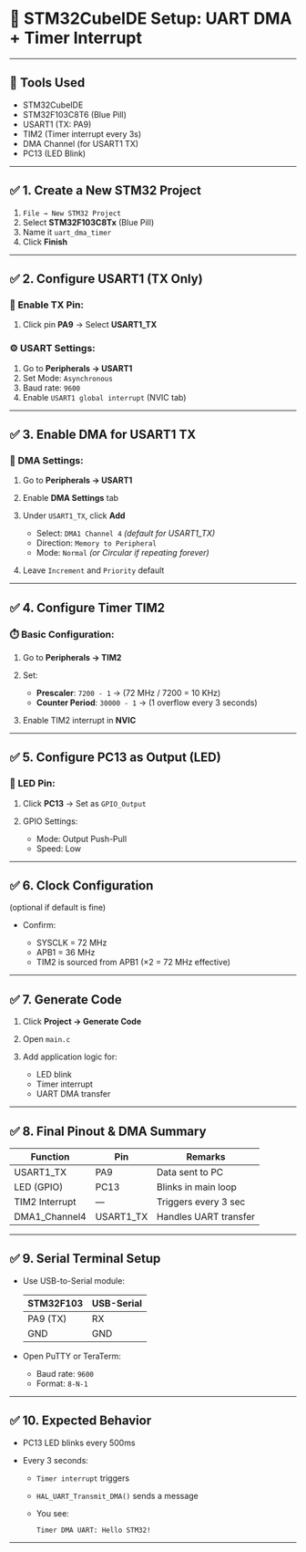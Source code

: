 
# 📐 STM32CubeIDE Setup: UART DMA + Timer Interrupt

---

## 🧰 Tools Used

* STM32CubeIDE
* STM32F103C8T6 (Blue Pill)
* USART1 (TX: PA9)
* TIM2 (Timer interrupt every 3s)
* DMA Channel (for USART1 TX)
* PC13 (LED Blink)

---

## ✅ 1. **Create a New STM32 Project**

1. `File → New STM32 Project`
2. Select **STM32F103C8Tx** (Blue Pill)
3. Name it `uart_dma_timer`
4. Click **Finish**

---

## ✅ 2. **Configure USART1 (TX Only)**

### 🔌 Enable TX Pin:

1. Click pin **PA9** → Select **USART1\_TX**

### ⚙️ USART Settings:

1. Go to **Peripherals → USART1**
2. Set Mode: `Asynchronous`
3. Baud rate: `9600`
4. Enable `USART1 global interrupt` (NVIC tab)

---

## ✅ 3. **Enable DMA for USART1 TX**

### 🔁 DMA Settings:

1. Go to **Peripherals → USART1**
2. Enable **DMA Settings** tab
3. Under `USART1_TX`, click **Add**

   * Select: `DMA1 Channel 4` *(default for USART1\_TX)*
   * Direction: `Memory to Peripheral`
   * Mode: `Normal` *(or Circular if repeating forever)*
4. Leave `Increment` and `Priority` default

---

## ✅ 4. **Configure Timer TIM2**

### ⏱️ Basic Configuration:

1. Go to **Peripherals → TIM2**
2. Set:

   * **Prescaler**: `7200 - 1`  → (72 MHz / 7200 = 10 KHz)
   * **Counter Period**: `30000 - 1` → (1 overflow every 3 seconds)
3. Enable TIM2 interrupt in **NVIC**

---

## ✅ 5. **Configure PC13 as Output (LED)**

### 🔦 LED Pin:

1. Click **PC13** → Set as `GPIO_Output`
2. GPIO Settings:

   * Mode: Output Push-Pull
   * Speed: Low

---

## ✅ 6. **Clock Configuration**

(optional if default is fine)

* Confirm:

  * SYSCLK = 72 MHz
  * APB1 = 36 MHz
  * TIM2 is sourced from APB1 (×2 = 72 MHz effective)

---

## ✅ 7. **Generate Code**

1. Click **Project → Generate Code**
2. Open `main.c`
3. Add application logic for:

   * LED blink
   * Timer interrupt
   * UART DMA transfer

---

## ✅ 8. **Final Pinout & DMA Summary**

| Function       | Pin        | Remarks               |
| -------------- | ---------- | --------------------- |
| USART1\_TX     | PA9        | Data sent to PC       |
| LED (GPIO)     | PC13       | Blinks in main loop   |
| TIM2 Interrupt | —          | Triggers every 3 sec  |
| DMA1\_Channel4 | USART1\_TX | Handles UART transfer |

---

## ✅ 9. **Serial Terminal Setup**

* Use USB-to-Serial module:

  | STM32F103 | USB-Serial |
  | --------- | ---------- |
  | PA9 (TX)  | RX         |
  | GND       | GND        |
* Open PuTTY or TeraTerm:

  * Baud rate: `9600`
  * Format: `8-N-1`

---

## ✅ 10. **Expected Behavior**

* PC13 LED blinks every 500ms
* Every 3 seconds:

  * `Timer interrupt` triggers
  * `HAL_UART_Transmit_DMA()` sends a message
  * You see:

    ```
    Timer DMA UART: Hello STM32!
    ```

---

